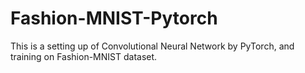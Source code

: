 # Fashion-MNIST-Pytorch

This is a setting up of Convolutional Neural Network by PyTorch, and training on Fashion-MNIST dataset.
